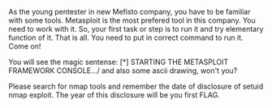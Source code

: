 As the young pentester in new Mefisto company, you have to be familiar with some tools. Metasploit is the most prefered tool in this company. You need to work with it. So, your first task or step is to run it and try elementary function of it. That is all. You need to put in correct command to run it.
Come on!

You will see the magic sentense:
[*] STARTING THE METASPLOIT FRAMEWORK CONSOLE.../
and also some ascii drawing, won't you?

Please search for nmap tools and remember the date of disclosure of setuid nmap exploit. The year of this disclosure will be you first FLAG.
